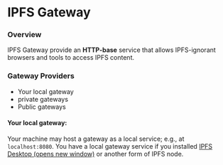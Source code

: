 # IPFS Gateway

### Overview

IPFS Gateway provide an **HTTP-base** service that allows IPFS-ignorant browsers and tools to access IPFS content.

### Gateway Providers

* Your local gateway
* private gateways
* Public gateways

#### Your local gateway:

Your machine may host a gateway as a local service; e.g., at `localhost:8080`. You have a local gateway service if you installed [IPFS Desktop  (opens new window)](https://github.com/ipfs-shipyard/ipfs-desktop#ipfs-desktop) or another form of IPFS node.